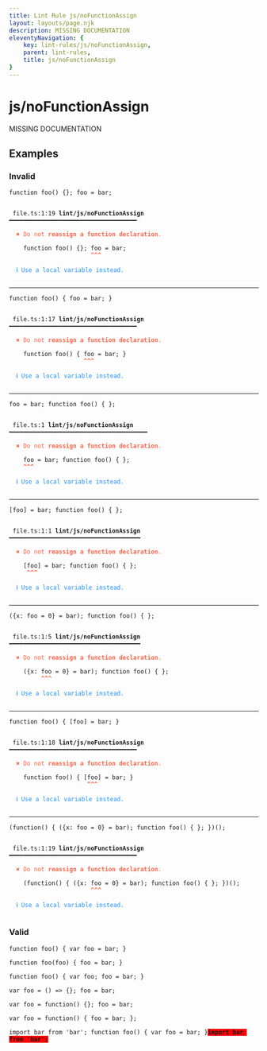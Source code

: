 ```yaml
---
title: Lint Rule js/noFunctionAssign
layout: layouts/page.njk
description: MISSING DOCUMENTATION
eleventyNavigation: {
	key: lint-rules/js/noFunctionAssign,
	parent: lint-rules,
	title: js/noFunctionAssign
}
---
```


# js/noFunctionAssign

MISSING DOCUMENTATION

<!-- EVERYTHING BELOW IS AUTOGENERATED. SEE SCRIPTS FOLDER FOR UPDATE SCRIPTS -->


## Examples
### Invalid
<pre class="language-text"><code class="language-text"><span class="token keyword">function</span> <span class="token function">foo</span><span class="token punctuation">(</span><span class="token punctuation">)</span> <span class="token punctuation">{</span><span class="token punctuation">}</span><span class="token punctuation">;</span> <span class="token variable">foo</span> <span class="token operator">=</span> <span class="token variable">bar</span><span class="token punctuation">;</span></code></pre>
<pre class="language-text"><code class="language-text">
 <span style="text-decoration-style: dotted;">file.ts:1:19</span> <strong>lint/js/noFunctionAssign</strong> ━━━━━━━━━━━━━━━━━━━━━━━━━━━━━━━━━━━━

  <strong><span style="color: Tomato;">✖ </span></strong><span style="color: Tomato;">Do not </span><span style="color: Tomato;"><strong>reassign a function declaration</strong></span><span style="color: Tomato;">.</span>

    <span class="token keyword">function</span> <span class="token function">foo</span><span class="token punctuation">(</span><span class="token punctuation">)</span> <span class="token punctuation">{</span><span class="token punctuation">}</span><span class="token punctuation">;</span> <span class="token variable">foo</span> <span class="token operator">=</span> <span class="token variable">bar</span><span class="token punctuation">;</span>
                       <span style="color: Tomato;"><strong>^</strong></span><span style="color: Tomato;"><strong>^</strong></span><span style="color: Tomato;"><strong>^</strong></span>

  <strong><span style="color: DodgerBlue;">ℹ </span></strong><span style="color: DodgerBlue;">Use a local variable instead.</span>

</code></pre>

---------------

<pre class="language-text"><code class="language-text"><span class="token keyword">function</span> <span class="token function">foo</span><span class="token punctuation">(</span><span class="token punctuation">)</span> <span class="token punctuation">{</span> <span class="token variable">foo</span> <span class="token operator">=</span> <span class="token variable">bar</span><span class="token punctuation">;</span> <span class="token punctuation">}</span></code></pre>
<pre class="language-text"><code class="language-text">
 <span style="text-decoration-style: dotted;">file.ts:1:17</span> <strong>lint/js/noFunctionAssign</strong> ━━━━━━━━━━━━━━━━━━━━━━━━━━━━━━━━━━━━

  <strong><span style="color: Tomato;">✖ </span></strong><span style="color: Tomato;">Do not </span><span style="color: Tomato;"><strong>reassign a function declaration</strong></span><span style="color: Tomato;">.</span>

    <span class="token keyword">function</span> <span class="token function">foo</span><span class="token punctuation">(</span><span class="token punctuation">)</span> <span class="token punctuation">{</span> <span class="token variable">foo</span> <span class="token operator">=</span> <span class="token variable">bar</span><span class="token punctuation">;</span> <span class="token punctuation">}</span>
                     <span style="color: Tomato;"><strong>^</strong></span><span style="color: Tomato;"><strong>^</strong></span><span style="color: Tomato;"><strong>^</strong></span>

  <strong><span style="color: DodgerBlue;">ℹ </span></strong><span style="color: DodgerBlue;">Use a local variable instead.</span>

</code></pre>

---------------

<pre class="language-text"><code class="language-text"><span class="token variable">foo</span> <span class="token operator">=</span> <span class="token variable">bar</span><span class="token punctuation">;</span> <span class="token keyword">function</span> <span class="token function">foo</span><span class="token punctuation">(</span><span class="token punctuation">)</span> <span class="token punctuation">{</span> <span class="token punctuation">}</span><span class="token punctuation">;</span></code></pre>
<pre class="language-text"><code class="language-text">
 <span style="text-decoration-style: dotted;">file.ts:1</span> <strong>lint/js/noFunctionAssign</strong> ━━━━━━━━━━━━━━━━━━━━━━━━━━━━━━━━━━━━━━━

  <strong><span style="color: Tomato;">✖ </span></strong><span style="color: Tomato;">Do not </span><span style="color: Tomato;"><strong>reassign a function declaration</strong></span><span style="color: Tomato;">.</span>

    <span class="token variable">foo</span> <span class="token operator">=</span> <span class="token variable">bar</span><span class="token punctuation">;</span> <span class="token keyword">function</span> <span class="token function">foo</span><span class="token punctuation">(</span><span class="token punctuation">)</span> <span class="token punctuation">{</span> <span class="token punctuation">}</span><span class="token punctuation">;</span>
    <span style="color: Tomato;"><strong>^</strong></span><span style="color: Tomato;"><strong>^</strong></span><span style="color: Tomato;"><strong>^</strong></span>

  <strong><span style="color: DodgerBlue;">ℹ </span></strong><span style="color: DodgerBlue;">Use a local variable instead.</span>

</code></pre>

---------------

<pre class="language-text"><code class="language-text"><span class="token punctuation">[</span><span class="token variable">foo</span><span class="token punctuation">]</span> <span class="token operator">=</span> <span class="token variable">bar</span><span class="token punctuation">;</span> <span class="token keyword">function</span> <span class="token function">foo</span><span class="token punctuation">(</span><span class="token punctuation">)</span> <span class="token punctuation">{</span> <span class="token punctuation">}</span><span class="token punctuation">;</span></code></pre>
<pre class="language-text"><code class="language-text">
 <span style="text-decoration-style: dotted;">file.ts:1:1</span> <strong>lint/js/noFunctionAssign</strong> ━━━━━━━━━━━━━━━━━━━━━━━━━━━━━━━━━━━━━

  <strong><span style="color: Tomato;">✖ </span></strong><span style="color: Tomato;">Do not </span><span style="color: Tomato;"><strong>reassign a function declaration</strong></span><span style="color: Tomato;">.</span>

    <span class="token punctuation">[</span><span class="token variable">foo</span><span class="token punctuation">]</span> <span class="token operator">=</span> <span class="token variable">bar</span><span class="token punctuation">;</span> <span class="token keyword">function</span> <span class="token function">foo</span><span class="token punctuation">(</span><span class="token punctuation">)</span> <span class="token punctuation">{</span> <span class="token punctuation">}</span><span class="token punctuation">;</span>
     <span style="color: Tomato;"><strong>^</strong></span><span style="color: Tomato;"><strong>^</strong></span><span style="color: Tomato;"><strong>^</strong></span>

  <strong><span style="color: DodgerBlue;">ℹ </span></strong><span style="color: DodgerBlue;">Use a local variable instead.</span>

</code></pre>

---------------

<pre class="language-text"><code class="language-text"><span class="token punctuation">(</span><span class="token punctuation">{</span><span class="token variable">x</span><span class="token punctuation">:</span> <span class="token variable">foo</span> <span class="token operator">=</span> <span class="token number">0</span><span class="token punctuation">}</span> <span class="token operator">=</span> <span class="token variable">bar</span><span class="token punctuation">)</span><span class="token punctuation">;</span> <span class="token keyword">function</span> <span class="token function">foo</span><span class="token punctuation">(</span><span class="token punctuation">)</span> <span class="token punctuation">{</span> <span class="token punctuation">}</span><span class="token punctuation">;</span></code></pre>
<pre class="language-text"><code class="language-text">
 <span style="text-decoration-style: dotted;">file.ts:1:5</span> <strong>lint/js/noFunctionAssign</strong> ━━━━━━━━━━━━━━━━━━━━━━━━━━━━━━━━━━━━━

  <strong><span style="color: Tomato;">✖ </span></strong><span style="color: Tomato;">Do not </span><span style="color: Tomato;"><strong>reassign a function declaration</strong></span><span style="color: Tomato;">.</span>

    <span class="token punctuation">(</span><span class="token punctuation">{</span><span class="token variable">x</span><span class="token punctuation">:</span> <span class="token variable">foo</span> <span class="token operator">=</span> <span class="token number">0</span><span class="token punctuation">}</span> <span class="token operator">=</span> <span class="token variable">bar</span><span class="token punctuation">)</span><span class="token punctuation">;</span> <span class="token keyword">function</span> <span class="token function">foo</span><span class="token punctuation">(</span><span class="token punctuation">)</span> <span class="token punctuation">{</span> <span class="token punctuation">}</span><span class="token punctuation">;</span>
         <span style="color: Tomato;"><strong>^</strong></span><span style="color: Tomato;"><strong>^</strong></span><span style="color: Tomato;"><strong>^</strong></span>

  <strong><span style="color: DodgerBlue;">ℹ </span></strong><span style="color: DodgerBlue;">Use a local variable instead.</span>

</code></pre>

---------------

<pre class="language-text"><code class="language-text"><span class="token keyword">function</span> <span class="token function">foo</span><span class="token punctuation">(</span><span class="token punctuation">)</span> <span class="token punctuation">{</span> <span class="token punctuation">[</span><span class="token variable">foo</span><span class="token punctuation">]</span> <span class="token operator">=</span> <span class="token variable">bar</span><span class="token punctuation">;</span> <span class="token punctuation">}</span></code></pre>
<pre class="language-text"><code class="language-text">
 <span style="text-decoration-style: dotted;">file.ts:1:18</span> <strong>lint/js/noFunctionAssign</strong> ━━━━━━━━━━━━━━━━━━━━━━━━━━━━━━━━━━━━

  <strong><span style="color: Tomato;">✖ </span></strong><span style="color: Tomato;">Do not </span><span style="color: Tomato;"><strong>reassign a function declaration</strong></span><span style="color: Tomato;">.</span>

    <span class="token keyword">function</span> <span class="token function">foo</span><span class="token punctuation">(</span><span class="token punctuation">)</span> <span class="token punctuation">{</span> <span class="token punctuation">[</span><span class="token variable">foo</span><span class="token punctuation">]</span> <span class="token operator">=</span> <span class="token variable">bar</span><span class="token punctuation">;</span> <span class="token punctuation">}</span>
                      <span style="color: Tomato;"><strong>^</strong></span><span style="color: Tomato;"><strong>^</strong></span><span style="color: Tomato;"><strong>^</strong></span>

  <strong><span style="color: DodgerBlue;">ℹ </span></strong><span style="color: DodgerBlue;">Use a local variable instead.</span>

</code></pre>

---------------

<pre class="language-text"><code class="language-text"><span class="token punctuation">(</span><span class="token keyword">function</span><span class="token punctuation">(</span><span class="token punctuation">)</span> <span class="token punctuation">{</span> <span class="token punctuation">(</span><span class="token punctuation">{</span><span class="token variable">x</span><span class="token punctuation">:</span> <span class="token variable">foo</span> <span class="token operator">=</span> <span class="token number">0</span><span class="token punctuation">}</span> <span class="token operator">=</span> <span class="token variable">bar</span><span class="token punctuation">)</span><span class="token punctuation">;</span> <span class="token keyword">function</span> <span class="token function">foo</span><span class="token punctuation">(</span><span class="token punctuation">)</span> <span class="token punctuation">{</span> <span class="token punctuation">}</span><span class="token punctuation">;</span> <span class="token punctuation">}</span><span class="token punctuation">)</span><span class="token punctuation">(</span><span class="token punctuation">)</span><span class="token punctuation">;</span></code></pre>
<pre class="language-text"><code class="language-text">
 <span style="text-decoration-style: dotted;">file.ts:1:19</span> <strong>lint/js/noFunctionAssign</strong> ━━━━━━━━━━━━━━━━━━━━━━━━━━━━━━━━━━━━

  <strong><span style="color: Tomato;">✖ </span></strong><span style="color: Tomato;">Do not </span><span style="color: Tomato;"><strong>reassign a function declaration</strong></span><span style="color: Tomato;">.</span>

    <span class="token punctuation">(</span><span class="token keyword">function</span><span class="token punctuation">(</span><span class="token punctuation">)</span> <span class="token punctuation">{</span> <span class="token punctuation">(</span><span class="token punctuation">{</span><span class="token variable">x</span><span class="token punctuation">:</span> <span class="token variable">foo</span> <span class="token operator">=</span> <span class="token number">0</span><span class="token punctuation">}</span> <span class="token operator">=</span> <span class="token variable">bar</span><span class="token punctuation">)</span><span class="token punctuation">;</span> <span class="token keyword">function</span> <span class="token function">foo</span><span class="token punctuation">(</span><span class="token punctuation">)</span> <span class="token punctuation">{</span> <span class="token punctuation">}</span><span class="token punctuation">;</span> <span class="token punctuation">}</span><span class="token punctuation">)</span><span class="token punctuation">(</span><span class="token punctuation">)</span><span class="token punctuation">;</span>
                       <span style="color: Tomato;"><strong>^</strong></span><span style="color: Tomato;"><strong>^</strong></span><span style="color: Tomato;"><strong>^</strong></span>

  <strong><span style="color: DodgerBlue;">ℹ </span></strong><span style="color: DodgerBlue;">Use a local variable instead.</span>

</code></pre>
### Valid
<pre class="language-text"><code class="language-text"><span class="token keyword">function</span> <span class="token function">foo</span><span class="token punctuation">(</span><span class="token punctuation">)</span> <span class="token punctuation">{</span> <span class="token keyword">var</span> <span class="token variable">foo</span> <span class="token operator">=</span> <span class="token variable">bar</span><span class="token punctuation">;</span> <span class="token punctuation">}</span></code></pre>
<pre class="language-text"><code class="language-text"><span class="token keyword">function</span> <span class="token function">foo</span><span class="token punctuation">(</span><span class="token variable">foo</span><span class="token punctuation">)</span> <span class="token punctuation">{</span> <span class="token variable">foo</span> <span class="token operator">=</span> <span class="token variable">bar</span><span class="token punctuation">;</span> <span class="token punctuation">}</span></code></pre>
<pre class="language-text"><code class="language-text"><span class="token keyword">function</span> <span class="token function">foo</span><span class="token punctuation">(</span><span class="token punctuation">)</span> <span class="token punctuation">{</span> <span class="token keyword">var</span> <span class="token variable">foo</span><span class="token punctuation">;</span> <span class="token variable">foo</span> <span class="token operator">=</span> <span class="token variable">bar</span><span class="token punctuation">;</span> <span class="token punctuation">}</span></code></pre>
<pre class="language-text"><code class="language-text"><span class="token keyword">var</span> <span class="token variable">foo</span> <span class="token operator">=</span> <span class="token punctuation">(</span><span class="token punctuation">)</span> <span class="token operator">=&gt;</span> <span class="token punctuation">{</span><span class="token punctuation">}</span><span class="token punctuation">;</span> <span class="token variable">foo</span> <span class="token operator">=</span> <span class="token variable">bar</span><span class="token punctuation">;</span></code></pre>
<pre class="language-text"><code class="language-text"><span class="token keyword">var</span> <span class="token variable">foo</span> <span class="token operator">=</span> <span class="token keyword">function</span><span class="token punctuation">(</span><span class="token punctuation">)</span> <span class="token punctuation">{</span><span class="token punctuation">}</span><span class="token punctuation">;</span> <span class="token variable">foo</span> <span class="token operator">=</span> <span class="token variable">bar</span><span class="token punctuation">;</span></code></pre>
<pre class="language-text"><code class="language-text"><span class="token keyword">var</span> <span class="token variable">foo</span> <span class="token operator">=</span> <span class="token keyword">function</span><span class="token punctuation">(</span><span class="token punctuation">)</span> <span class="token punctuation">{</span> <span class="token variable">foo</span> <span class="token operator">=</span> <span class="token variable">bar</span><span class="token punctuation">;</span> <span class="token punctuation">}</span><span class="token punctuation">;</span></code></pre>
<pre class="language-text"><code class="language-text"><span class="token keyword">import</span> <span class="token variable">bar</span> <span class="token keyword">from</span> <span class="token string">&apos;bar&apos;</span><span class="token punctuation">;</span> <span class="token keyword">function</span> <span class="token function">foo</span><span class="token punctuation">(</span><span class="token punctuation">)</span> <span class="token punctuation">{</span> <span class="token keyword">var</span> <span class="token variable">foo</span> <span class="token operator">=</span> <span class="token variable">bar</span><span class="token punctuation">;</span> <span class="token punctuation">}</span><strong><span style="background-color: red">import bar from &apos;bar&apos;;</span></strong></code></pre>

